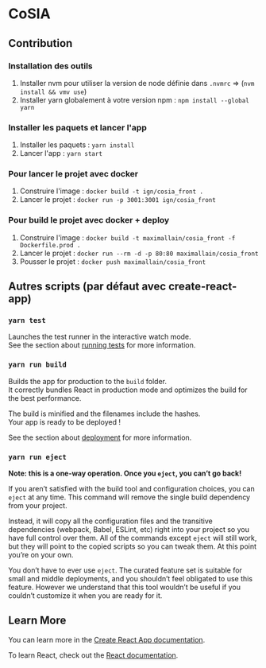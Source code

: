 # CoSIA

## Contribution

### Installation des outils

1. Installer nvm pour utiliser la version de node définie dans `.nvmrc` => (`nvm install && vmv use`)
2. Installer yarn globalement à votre version npm : `npm install --global yarn`

### Installer les paquets et lancer l'app

1. Installer les paquets : `yarn install`
2. Lancer l'app : `yarn start`

### Pour lancer le projet avec docker

1. Construire l'image : `docker build -t ign/cosia_front .`
2. Lancer le projet : `docker run -p 3001:3001 ign/cosia_front`

### Pour build le projet avec docker + deploy

1. Construire l'image : `docker build -t maximallain/cosia_front -f Dockerfile.prod .`
2. Lancer le projet : `docker run --rm -d -p 80:80 maximallain/cosia_front`
3. Pousser le projet : `docker push maximallain/cosia_front`

## Autres scripts (par défaut avec create-react-app)

### `yarn test`

Launches the test runner in the interactive watch mode.\
See the section about [running tests](https://facebook.github.io/create-react-app/docs/running-tests) for more information.

### `yarn run build`

Builds the app for production to the `build` folder.\
It correctly bundles React in production mode and optimizes the build for the best performance.

The build is minified and the filenames include the hashes.\
Your app is ready to be deployed !

See the section about [deployment](https://facebook.github.io/create-react-app/docs/deployment) for more information.

### `yarn run eject`

**Note: this is a one-way operation. Once you `eject`, you can’t go back!**

If you aren’t satisfied with the build tool and configuration choices, you can `eject` at any time. This command will remove the single build dependency from your project.

Instead, it will copy all the configuration files and the transitive dependencies (webpack, Babel, ESLint, etc) right into your project so you have full control over them. All of the commands except `eject` will still work, but they will point to the copied scripts so you can tweak them. At this point you’re on your own.

You don’t have to ever use `eject`. The curated feature set is suitable for small and middle deployments, and you shouldn’t feel obligated to use this feature. However we understand that this tool wouldn’t be useful if you couldn’t customize it when you are ready for it.

## Learn More

You can learn more in the [Create React App documentation](https://facebook.github.io/create-react-app/docs/getting-started).

To learn React, check out the [React documentation](https://reactjs.org/).
